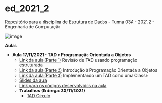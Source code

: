 # ed_2021_2
Repositório para a disciplina de Estrutura de Dados - Turma 03A - 2021.2 - Engenharia de Computação

![image](https://user-images.githubusercontent.com/17252351/141227749-72b3a1ef-9d3e-497b-8a59-eef0e1799f2f.png)

**Aulas**

- **Aula 17/11/2021 - TAD e Programação Orientada a Objetos**
    - [Link da aula (Parte 1)](https://drive.google.com/file/d/1WveshSLP6B9V_EHJroBuhVJIhx5oP1LY/view?usp=sharing) Revisão de TAD usando programação estruturada
    - [Link da aula (Parte 2)](https://drive.google.com/file/d/1zG6UWcAh3dke4xMW6lcPYvbsDQa7gDLM/view?usp=sharing) Introdução à Programação Orientada a Objetos
    - [Link da aula (Parte 3)](https://drive.google.com/file/d/11bnfdrVB1KY4ZvG5HZbcyIiSInWU-1Ce/view?usp=sharing) Implementando um TAD como uma Classe
    - [Slides da aula](slides/04_TiposAbstratosDeDados.pdf)
    - [Link para os códigos desenvolvidos na aula](s08a01_TAD+POO)
    - **Trabalhos (Entrega: 25/11/2021)**
        - [TAD Círculo](trabalhos/002)